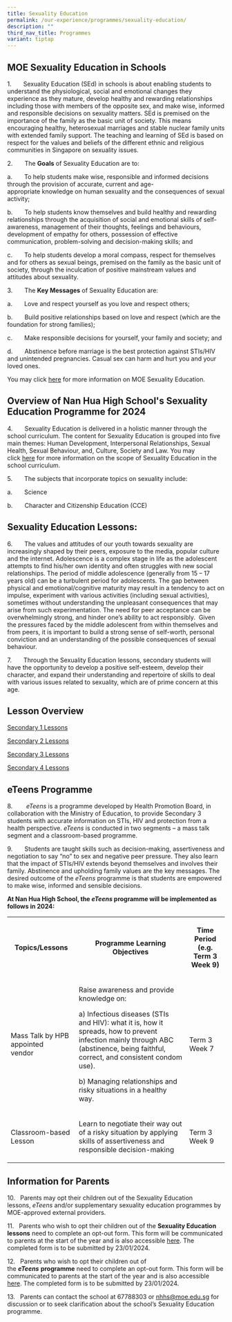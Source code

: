 ```yaml
---
title: Sexuality Education
permalink: /our-experience/programmes/sexuality-education/
description: ""
third_nav_title: Programmes
variant: tiptap
---
```

<h2>MOE Sexuality Education in Schools</h2><p>1.&nbsp;&nbsp;&nbsp;&nbsp;&nbsp;&nbsp; Sexuality Education (SEd) in schools is about enabling students to understand the physiological, social and emotional changes they experience as they mature, develop healthy and rewarding relationships including those with members of the opposite sex, and make wise, informed and responsible decisions on sexuality matters. SEd is premised on the importance of the family as the basic unit of society. This means encouraging healthy, heterosexual marriages and stable nuclear family units with extended family support. The teaching and learning of SEd is based on respect for the values and beliefs of the different ethnic and religious communities in Singapore on sexuality issues.</p><p>2.&nbsp;&nbsp;&nbsp;&nbsp;&nbsp;&nbsp; The <strong>Goals</strong> of Sexuality Education are to:</p><p>a.&nbsp;&nbsp;&nbsp;&nbsp;&nbsp;&nbsp; To help students make wise, responsible and informed decisions through the provision of accurate, current and age-appropriate&nbsp;knowledge&nbsp;on human sexuality and the consequences of sexual activity;</p><p>b.&nbsp;&nbsp;&nbsp;&nbsp;&nbsp;&nbsp; To help students know themselves and build healthy and rewarding relationships through the acquisition of&nbsp;social and emotional skills&nbsp;of self-awareness, management of their thoughts, feelings and behaviours, development of empathy for others, possession of effective communication, problem-solving and decision-making skills; and</p><p>c.&nbsp;&nbsp;&nbsp;&nbsp;&nbsp;&nbsp; To help students develop a moral compass, respect for themselves and for others as sexual beings, premised on the family as the basic unit of society, through the inculcation of&nbsp;positive mainstream values and attitudes&nbsp;about sexuality.&nbsp;&nbsp;</p><p>3.&nbsp;&nbsp;&nbsp;&nbsp;&nbsp;&nbsp; The <strong>Key Messages</strong> of Sexuality Education are:&nbsp;&nbsp;</p><p>a.&nbsp;&nbsp;&nbsp;&nbsp;&nbsp;&nbsp; Love and respect yourself as you love and respect others;</p><p>b.&nbsp;&nbsp;&nbsp;&nbsp;&nbsp;&nbsp; Build positive relationships based on love and respect (which are the foundation for strong families);</p><p>c.&nbsp;&nbsp;&nbsp;&nbsp;&nbsp;&nbsp; Make responsible decisions for yourself, your family and society; and</p><p>d.&nbsp;&nbsp;&nbsp;&nbsp;&nbsp;&nbsp; Abstinence before marriage is the best protection against STIs/HIV and unintended pregnancies. Casual sex can harm and hurt you and your loved ones.</p><p>You may click&nbsp;<a href="https://go.gov.sg/moe-sexuality-education" rel="noopener noreferrer nofollow" target="_blank">here</a>&nbsp;for more information on MOE Sexuality Education.</p><h2>Overview of Nan Hua High School's Sexuality Education Programme for 2024</h2><p>4.&nbsp;&nbsp;&nbsp;&nbsp;&nbsp;&nbsp; Sexuality Education is delivered in a holistic manner through the school curriculum.&nbsp;The content for Sexuality Education is grouped into five main themes: Human Development, Interpersonal Relationships, Sexual Health, Sexual Behaviour, and, Culture, Society and Law. You may click&nbsp;<a href="https://go.gov.sg/moe-sexuality-education-scope" rel="noopener noreferrer nofollow" target="_blank">here</a>&nbsp;for more information on the scope of Sexuality Education in the school curriculum.</p><p>5.&nbsp;&nbsp;&nbsp;&nbsp;&nbsp;&nbsp; The subjects that incorporate topics on sexuality include:</p><p>a.&nbsp;&nbsp;&nbsp;&nbsp;&nbsp;&nbsp; Science</p><p>b.&nbsp;&nbsp;&nbsp;&nbsp;&nbsp;&nbsp; Character and Citizenship Education (CCE)</p><h2>Sexuality Education Lessons:&nbsp;</h2><p>6.&nbsp;&nbsp;&nbsp;&nbsp;&nbsp;&nbsp; The values and attitudes of our youth towards sexuality are increasingly shaped by their peers, exposure to the media, popular culture and the internet. Adolescence is a complex stage in life as the adolescent attempts to find his/her own identity and often struggles with new social relationships. The period of middle adolescence (generally from 15 – 17 years old) can be a turbulent period for adolescents. The gap between physical and emotional/cognitive maturity may result in a tendency to act on impulse, experiment with various activities (including sexual activities), sometimes without understanding the unpleasant consequences that may arise from such experimentation. The need for peer acceptance can be overwhelmingly strong, and hinder one’s ability to act responsibly.&nbsp; Given the pressures faced by the middle adolescent from within themselves and from peers, it is important to build a strong sense of self-worth, personal conviction and an understanding of the possible consequences of sexual behaviour.</p><p>7.&nbsp;&nbsp;&nbsp;&nbsp;&nbsp;&nbsp; Through the Sexuality Education lessons, secondary students will have the opportunity to develop a positive self-esteem, develop their character, and expand their understanding and repertoire of skills to deal with various issues related to sexuality, which are of prime concern at this age.</p><h2>Lesson Overview</h2><p><a href="/files/Sexuality Education/2024_Sexuality_Education_Secondary_1_Lessons.pdf" rel="noopener noreferrer nofollow" target="_blank">Secondary 1 Lessons</a></p><p><a href="/files/Sexuality Education/2024_Sexuality_Education_Secondary_2_Lessons.pdf" rel="noopener noreferrer nofollow" target="_blank">Secondary 2 Lessons</a></p><p><a href="/files/Sexuality Education/2024_Sexuality_Education_Secondary_3_Lessons.pdf" rel="noopener noreferrer nofollow" target="_blank">Secondary 3 Lessons</a></p><p><a href="/files/Sexuality Education/2024_Sexuality_Education_Secondary_4_Lessons.pdf" rel="noopener noreferrer nofollow" target="_blank">Secondary 4 Lessons</a></p><p></p><h2>eTeens Programme</h2><p>8.&nbsp;&nbsp;&nbsp;&nbsp;&nbsp;&nbsp; &nbsp;<em>eTeens</em>&nbsp;is a programme developed by Health Promotion Board, in collaboration with the Ministry of Education, to provide Secondary 3 students with accurate information on STIs, HIV and protection from a health perspective.&nbsp;<em>eTeens</em>&nbsp;is conducted in two segments – a mass talk segment and a classroom-based programme.&nbsp;</p><p>9.&nbsp;&nbsp;&nbsp;&nbsp;&nbsp;&nbsp; Students are taught skills such as decision-making, assertiveness and negotiation to say “no” to sex and negative peer pressure. They also learn that the impact of STIs/HIV extends beyond themselves and involves their family. Abstinence and upholding family values are the key messages.&nbsp;The desired outcome of the&nbsp;<em>eTeens</em>&nbsp;programme is that students are empowered to make wise, informed and sensible decisions.</p><p><strong>At Nan Hua High School, the&nbsp;<em>eTeens</em>&nbsp;programme will be implemented as follows in 2024:</strong></p><table><tbody><tr><th rowspan="1" colspan="1"><p><strong>Topics/Lessons</strong></p></th><th rowspan="1" colspan="1"><p><strong>Programme Learning Objectives</strong></p></th><th rowspan="1" colspan="1"><p><strong>Time Period (e.g. Term 3 Week 9)</strong></p></th></tr><tr><td rowspan="1" colspan="1"><p>Mass Talk by HPB appointed vendor&nbsp;&nbsp;&nbsp;</p></td><td rowspan="1" colspan="1"><p>Raise awareness and provide knowledge on:</p><p>a) Infectious diseases (STIs and HIV): what it is, how it spreads, how to prevent infection mainly through ABC (abstinence, being faithful, correct, and consistent condom use).</p><p>b) Managing relationships and risky situations in a healthy way.&nbsp;&nbsp;&nbsp;</p></td><td rowspan="1" colspan="1"><p>Term 3 Week 7&nbsp;&nbsp;&nbsp;&nbsp;</p></td></tr><tr><td rowspan="1" colspan="1"><p>Classroom-based Lesson&nbsp;&nbsp;&nbsp;&nbsp;</p></td><td rowspan="1" colspan="1"><p>Learn to negotiate their way out of a risky situation by applying skills of assertiveness and responsible decision-making&nbsp;&nbsp;&nbsp;&nbsp;</p></td><td rowspan="1" colspan="1"><p>Term 3 Week 9&nbsp;&nbsp;&nbsp;&nbsp;</p></td></tr></tbody></table><h2>Information for Parents</h2><p>10.&nbsp;&nbsp; Parents may opt their children out of the Sexuality Education lessons,&nbsp;<em>eTeens</em>&nbsp;and/or supplementary sexuality education programmes by MOE-approved external providers.</p><p>11.&nbsp;&nbsp; Parents who wish to opt their children out of the&nbsp;<strong>Sexuality Education lessons</strong>&nbsp;need to complete an opt-out form. This form will be communicated to parents at the start of the year and is also accessible <a href="https://form.gov.sg/6596651655f4ec0012465318" rel="noopener noreferrer nofollow" target="_blank">here</a>. The completed form is to be submitted by 23/01/2024.</p><p>12.&nbsp;&nbsp; Parents who wish to opt their children out of the&nbsp;<strong><em>eTeens</em></strong>&nbsp;<strong>programme</strong>&nbsp;need to complete an opt-out form. This form will be communicated to parents at the start of the year and is also accessible <a href="https://form.gov.sg/65966c98b70a3e00113fa1a4" rel="noopener noreferrer nofollow" target="_blank">here</a>. The completed form is to be submitted by 23/01/2024.</p><p>13.&nbsp;&nbsp; Parents can contact the school at 67788303 or&nbsp;<a href="mailto:nhhs@moe.edu.sg" rel="noopener noreferrer nofollow" target="_blank">nhhs@moe.edu.sg</a>&nbsp;for discussion or to seek clarification about the school’s Sexuality Education programme.</p>